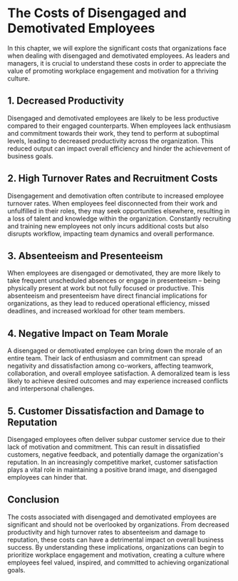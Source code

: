 # The Costs of Disengaged and Demotivated Employees

In this chapter, we will explore the significant costs that organizations face when dealing with disengaged and demotivated employees. As leaders and managers, it is crucial to understand these costs in order to appreciate the value of promoting workplace engagement and motivation for a thriving culture.

## 1\. Decreased Productivity

Disengaged and demotivated employees are likely to be less productive compared to their engaged counterparts. When employees lack enthusiasm and commitment towards their work, they tend to perform at suboptimal levels, leading to decreased productivity across the organization. This reduced output can impact overall efficiency and hinder the achievement of business goals.

## 2\. High Turnover Rates and Recruitment Costs

Disengagement and demotivation often contribute to increased employee turnover rates. When employees feel disconnected from their work and unfulfilled in their roles, they may seek opportunities elsewhere, resulting in a loss of talent and knowledge within the organization. Constantly recruiting and training new employees not only incurs additional costs but also disrupts workflow, impacting team dynamics and overall performance.

## 3\. Absenteeism and Presenteeism

When employees are disengaged or demotivated, they are more likely to take frequent unscheduled absences or engage in presenteeism – being physically present at work but not fully focused or productive. This absenteeism and presenteeism have direct financial implications for organizations, as they lead to reduced operational efficiency, missed deadlines, and increased workload for other team members.

## 4\. Negative Impact on Team Morale

A disengaged or demotivated employee can bring down the morale of an entire team. Their lack of enthusiasm and commitment can spread negativity and dissatisfaction among co-workers, affecting teamwork, collaboration, and overall employee satisfaction. A demoralized team is less likely to achieve desired outcomes and may experience increased conflicts and interpersonal challenges.

## 5\. Customer Dissatisfaction and Damage to Reputation

Disengaged employees often deliver subpar customer service due to their lack of motivation and commitment. This can result in dissatisfied customers, negative feedback, and potentially damage the organization's reputation. In an increasingly competitive market, customer satisfaction plays a vital role in maintaining a positive brand image, and disengaged employees can hinder that.

## Conclusion

The costs associated with disengaged and demotivated employees are significant and should not be overlooked by organizations. From decreased productivity and high turnover rates to absenteeism and damage to reputation, these costs can have a detrimental impact on overall business success. By understanding these implications, organizations can begin to prioritize workplace engagement and motivation, creating a culture where employees feel valued, inspired, and committed to achieving organizational goals.
